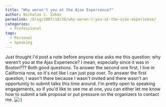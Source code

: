 ```yaml
---
title: "Why weren't you at the Ajax Experience?"
author: Nicholas C. Zakas
permalink: /blog/2007/10/28/why-weren-t-you-at-the-ajax-experience/
categories:
  - Professional
tags:
  - Personal
  - Speaking
---
```

Just thought I'd post a note before anyone else asks me this question: why weren't you at the Ajax Experience? I mean, especially since it was in Boston??? Both good questions. To answer the second one first, I live in California now, so it's not like I can just pop over. To answer the first question, I wasn't there because I wasn't invited and there wasn't an opportunity to submit talks this time around. I'm pretty open to speaking engagements, so if you'd like to see me at one, you can either let me know how to submit a talk proposal or put pressure on the organizers to contact me. <img src="https://humanwhocodes.com/blog/wp-includes/images/smilies/icon_smile.gif" alt=":)" class="wp-smiley" />
